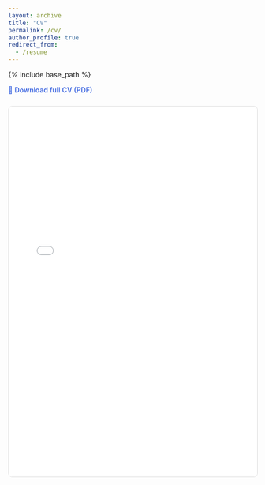 ```yaml
---
layout: archive
title: "CV"
permalink: /cv/
author_profile: true
redirect_from:
  - /resume
---
```

{% include base_path %}
<p style="margin-top:0.8rem;">
  <a href="/files/Yeonju_Lee_CV.pdf" style="text-decoration:none; font-weight:600; color:#4169E1;">
    📄 Download full CV (PDF)
  </a>
</p>
<div style="margin:1rem 0; padding:0.5rem 0;">
  <iframe src="/files/Yeonju_Lee_CV.pdf" width="100%" height="750px" style="border:1px solid #ddd; border-radius:8px;">
  </iframe>
</div>
